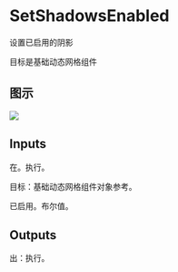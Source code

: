 # SetShadowsEnabled

设置已启用的阴影

目标是基础动态网格组件

## 图示

![]($-20221218-18462060.png)

## Inputs

在。执行。

目标：基础动态网格组件对象参考。

已启用。布尔值。

## Outputs

出：执行。